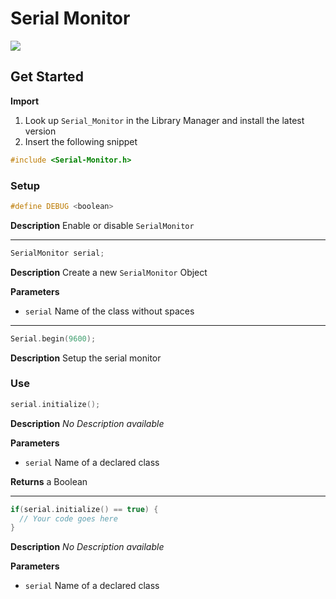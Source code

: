 # Serial Monitor

[![](https://img.shields.io/badge/Available_in_the_Arduino_Library_Manager-2ea44f)](https://www.arduino.cc/reference/en/libraries/serial_monitor/)

## Get Started

**Import**

1. Look up `Serial_Monitor` in the Library Manager and install the latest version
2. Insert the following snippet
 
```ino
#include <Serial-Monitor.h>
```

### Setup

```ino
#define DEBUG <boolean>
```
**Description** Enable or disable `SerialMonitor`

---

```ino
SerialMonitor serial;
```
**Description** Create a new `SerialMonitor` Object

**Parameters**
* `serial` Name of the class without spaces

---

```ino
Serial.begin(9600);
```
**Description** Setup the serial monitor

### Use

```ino
serial.initialize();
```
**Description** *No Description available*

**Parameters**
* `serial` Name of a declared class

**Returns** a Boolean

---

```ino
if(serial.initialize() == true) {
  // Your code goes here
}
```
**Description** *No Description available*

**Parameters**
* `serial` Name of a declared class
